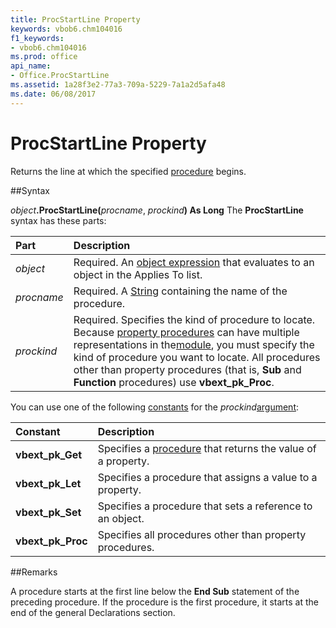 ```yaml
---
title: ProcStartLine Property
keywords: vbob6.chm104016
f1_keywords:
- vbob6.chm104016
ms.prod: office
api_name:
- Office.ProcStartLine
ms.assetid: 1a28f3e2-77a3-709a-5229-7a1a2d5afa48
ms.date: 06/08/2017
---
```



# ProcStartLine Property



Returns the line at which the specified [procedure](../../Glossary/vbe-glossary.md) begins.

##Syntax

_object_**.ProcStartLine(**_procname_, _prockind_**) As Long**
The  **ProcStartLine** syntax has these parts:


|**Part**|**Description**|
|:-----|:-----|
| _object_|Required. An [object expression](../../Glossary/vbe-glossary.md) that evaluates to an object in the Applies To list.|
| _procname_|Required. A [String](../../Glossary/vbe-glossary.md) containing the name of the procedure.|
| _prockind_|Required. Specifies the kind of procedure to locate. Because [property procedures](../../Glossary/vbe-glossary.md) can have multiple representations in the[module](../../Glossary/vbe-glossary.md), you must specify the kind of procedure you want to locate. All procedures other than property procedures (that is,  **Sub** and **Function** procedures) use **vbext_pk_Proc**.|

You can use one of the following [constants](../../Glossary/vbe-glossary.md) for the _prockind_[argument](../../Glossary/vbe-glossary.md):


|**Constant**|**Description**|
|:-----|:-----|
|**vbext_pk_Get**|Specifies a [procedure](../../Glossary/vbe-glossary.md) that returns the value of a property.|
|**vbext_pk_Let**|Specifies a procedure that assigns a value to a property.|
|**vbext_pk_Set**|Specifies a procedure that sets a reference to an object.|
|**vbext_pk_Proc**|Specifies all procedures other than property procedures.|

##Remarks

A procedure starts at the first line below the  **End Sub** statement of the preceding procedure. If the procedure is the first procedure, it starts at the end of the general Declarations section.

